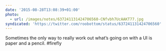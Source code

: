 ```yaml
---
date: '2015-08-28T13:08:39+01:00'
photo:
  - url: /images/notes/637241131424706560-CNfvbh7UcAAKT77.jpg
syndicated: 'https://twitter.com/roobottom/status/637241131424706560'
---
```

Sometimes the only way to really work out what’s going on with a UI is paper and a pencil. #firefly 
